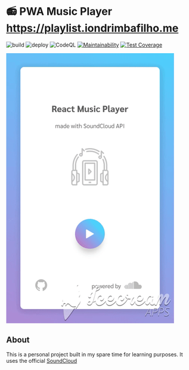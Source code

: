 # :radio: PWA Music Player <https://playlist.iondrimbafilho.me>

![build](https://github.com/iondrimba/pwa-music-player/workflows/build/badge.svg?branch=master)
![deploy](https://github.com/iondrimba/pwa-music-player/workflows/deploy/badge.svg?branch=master)
![CodeQL](https://github.com/iondrimba/pwa-music-player/workflows/CodeQL/badge.svg?branch=master)
[![Maintainability](https://api.codeclimate.com/v1/badges/732c7048996ee6a48bb4/maintainability)](https://codeclimate.com/github/iondrimba/pwa-music-player/maintainability)
[![Test Coverage](https://api.codeclimate.com/v1/badges/732c7048996ee6a48bb4/test_coverage)](https://codeclimate.com/github/iondrimba/pwa-music-player/test_coverage)

![Demo](https://raw.githubusercontent.com/iondrimba/images/master/playlist.gif?raw=true)

## About

This is a personal project built in my spare time for learning purposes.
It uses the official [SoundCloud](https://developers.soundcloud.com/docs/api)
